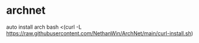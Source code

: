# archnet
auto install arch
bash <(curl -L https://raw.githubusercontent.com/NethanWin/ArchNet/main/curl-install.sh)

